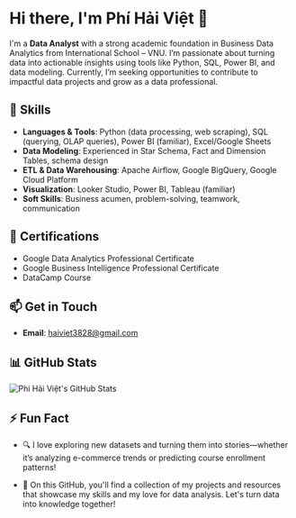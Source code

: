 # Hi there, I'm Phí Hải Việt 👋

I'm a **Data Analyst** with a strong academic foundation in Business Data Analytics from International School – VNU. I’m passionate about turning data into actionable insights using tools like Python, SQL, Power BI, and data modeling. Currently, I’m seeking opportunities to contribute to impactful data projects and grow as a data professional.

## 🔧 Skills
- **Languages & Tools**: Python (data processing, web scraping), SQL (querying, OLAP queries), Power BI (familiar), Excel/Google Sheets  
- **Data Modeling**: Experienced in Star Schema, Fact and Dimension Tables, schema design  
- **ETL & Data Warehousing**: Apache Airflow, Google BigQuery, Google Cloud Platform  
- **Visualization**: Looker Studio, Power BI, Tableau (familiar)  
- **Soft Skills**: Business acumen, problem-solving, teamwork, communication  

## 📜 Certifications
- Google Data Analytics Professional Certificate 
- Google Business Intelligence Professional Certificate 
- DataCamp Course 

## 📫 Get in Touch
- **Email**: [haiviet3828@gmail.com](mailto:haiviet3828@gmail.com)  

## 📊 GitHub Stats
![Phi Hải Việt's GitHub Stats](https://github-readme-stats.vercel.app/api?username=YodeBee&show_icons=true&theme=radical)

## ⚡ Fun Fact
- 🔍 I love exploring new datasets and turning them into stories—whether it’s analyzing e-commerce trends or predicting course enrollment patterns!

- 🌱 On this GitHub, you'll find a collection of my projects and resources that showcase my skills and my love for data analysis. Let's turn data into knowledge together!
